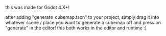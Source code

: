 this was made for Godot 4.X+!

after adding "generate_cubemap.tscn" to your project, simply drag it into whatever scene / place you want to generate a cubemap off and press on "generate" in the editor! this both works in the editor and runtime :) 
